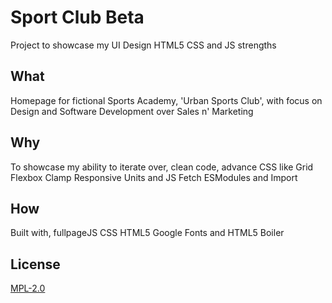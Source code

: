 
# Sport Club Beta

Project to showcase my UI Design HTML5 CSS and JS strengths

## What
Homepage for fictional Sports Academy, 'Urban Sports Club', with focus on Design and Software Development over Sales n' Marketing

## Why
To showcase my ability to iterate over, clean code, advance CSS like Grid Flexbox Clamp Responsive Units and JS Fetch ESModules and Import

## How
Built with, fullpageJS CSS HTML5 Google Fonts and HTML5 Boiler

## License

[MPL-2.0](https://choosealicense.com/licenses/mpl-2.0/)

